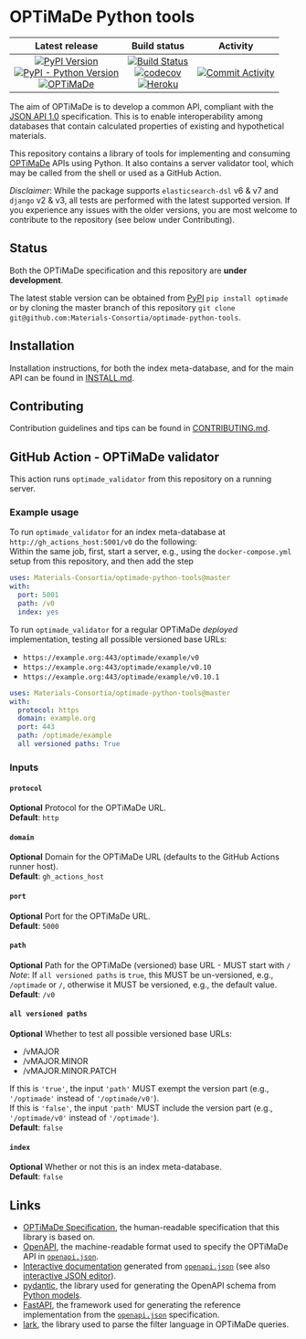 # OPTiMaDe Python tools

| Latest release | Build status | Activity |
|:--------------:|:------------:|:--------:|
| [![PyPI Version](https://img.shields.io/pypi/v/optimade?logo=pypi)](https://pypi.org/project/optimade/)<br>[![PyPI - Python Version](https://img.shields.io/pypi/pyversions/optimade?logo=python)](https://pypi.org/project/optimade/)<br>[![OPTiMaDe](https://img.shields.io/endpoint?url=https://raw.githubusercontent.com/Materials-Consortia/optimade-python-tools/master/.ci/optimade-version.json&logo=json)](https://github.com/Materials-Consortia/OPTiMaDe/) | [![Build Status](https://img.shields.io/github/workflow/status/Materials-Consortia/optimade-python-tools/Testing,%20linting,%20and%20OpenAPI%20validation?logo=github)](https://github.com/Materials-Consortia/optimade-python-tools/actions?query=branch%3Amaster+)<br>[![codecov](https://codecov.io/gh/Materials-Consortia/optimade-python-tools/branch/master/graph/badge.svg)](https://codecov.io/gh/Materials-Consortia/optimade-python-tools)<br>[![Heroku](https://heroku-badge.herokuapp.com/?app=optimade&root=v0/info)](https://optimade.herokuapp.com/v0/info) | [![Commit Activity](https://img.shields.io/github/commit-activity/m/Materials-Consortia/optimade-python-tools?logo=github)](https://github.com/Materials-Consortia/optimade-python-tools/pulse) |

The aim of OPTiMaDe is to develop a common API, compliant with the [JSON API 1.0](http://jsonapi.org/format/1.0/) specification.
This is to enable interoperability among databases that contain calculated properties of existing and hypothetical materials.

This repository contains a library of tools for implementing and consuming [OPTiMaDe](https://www.optimade.org) APIs using Python.
It also contains a server validator tool, which may be called from the shell or used as a GitHub Action.

_Disclaimer_: While the package supports `elasticsearch-dsl` v6 & v7 and `django` v2 & v3, all tests are performed with the latest supported version.
If you experience any issues with the older versions, you are most welcome to contribute to the repository (see below under Contributing).

## Status

Both the OPTiMaDe specification and this repository are **under development**.

The latest stable version can be obtained from [PyPI](https://pypi.org/project/optimade) `pip install optimade` or by cloning the master branch of this repository `git clone git@github.com:Materials-Consortia/optimade-python-tools`.

## Installation

Installation instructions, for both the index meta-database, and for the main API can be found in [INSTALL.md](./docs/INSTALL.md).

## Contributing

Contribution guidelines and tips can be found in [CONTRIBUTING.md](./docs/CONTRIBUTING.md).

## GitHub Action - OPTiMaDe validator

This action runs `optimade_validator` from this repository on a running server.

### Example usage

To run `optimade_validator` for an index meta-database at `http://gh_actions_host:5001/v0` do the following:  
Within the same job, first, start a server, e.g., using the `docker-compose.yml` setup from this repository, and then add the step

```yml
uses: Materials-Consortia/optimade-python-tools@master
with:
  port: 5001
  path: /v0
  index: yes
```

To run `optimade_validator` for a regular OPTiMaDe _deployed_ implementation, testing all possible versioned base URLs:

- `https://example.org:443/optimade/example/v0`
- `https://example.org:443/optimade/example/v0.10`
- `https://example.org:443/optimade/example/v0.10.1`

```yml
uses: Materials-Consortia/optimade-python-tools@master
with:
  protocol: https
  domain: example.org
  port: 443
  path: /optimade/example
  all versioned paths: True
```

### Inputs

#### `protocol`

**Optional** Protocol for the OPTiMaDe URL.  
**Default**: `http`

#### `domain`

**Optional** Domain for the OPTiMaDe URL (defaults to the GitHub Actions runner host).  
**Default**: `gh_actions_host`

#### `port`

**Optional** Port for the OPTiMaDe URL.  
**Default**: `5000`

#### `path`

**Optional** Path for the OPTiMaDe (versioned) base URL - MUST start with `/`  
_Note_: If `all versioned paths` is `true`, this MUST be un-versioned, e.g., `/optimade` or `/`, otherwise it MUST be versioned, e.g., the default value.  
**Default**: `/v0`

#### `all versioned paths`

**Optional** Whether to test all possible versioned base URLs:

- /vMAJOR
- /vMAJOR.MINOR
- /vMAJOR.MINOR.PATCH

If this is `'true'`, the input `'path'` MUST exempt the version part (e.g., `'/optimade'` instead of `'/optimade/v0'`).  
If this is `'false'`, the input `'path'` MUST include the version part (e.g., `'/optimade/v0'` instead of `'/optimade'`).  
**Default**: `false`

#### `index`

**Optional** Whether or not this is an index meta-database.  
**Default**: `false`

## Links

- [OPTiMaDe Specification](https://github.com/Materials-Consortia/OPTiMaDe/blob/develop/optimade.rst), the human-readable specification that this library is based on.
- [OpenAPI](https://github.com/OAI/OpenAPI-Specification), the machine-readable format used to specify the OPTiMaDe API in [`openapi.json`](openapi.json).
- [Interactive documentation](https://petstore.swagger.io/?url=https://raw.githubusercontent.com/Materials-Consortia/optimade-python-tools/master/openapi.json) generated from [`openapi.json`](openapi.json) (see also [interactive JSON editor](https://editor.swagger.io/?url=https://raw.githubusercontent.com/Materials-Consortia/optimade-python-tools/master/openapi.json)).
- [pydantic](https://pydantic-docs.helpmanual.io/), the library used for generating the OpenAPI schema from [Python models](optimade/models).
- [FastAPI](https://fastapi.tiangolo.com/), the framework used for generating the reference implementation from the [`openapi.json`](openapi.json) specification.
- [lark](https://github.com/lark-parser/lark), the library used to parse the filter language in OPTiMaDe queries.
